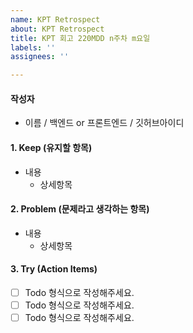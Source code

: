 ```yaml
---
name: KPT Retrospect
about: KPT Retrospect
title: KPT 회고 220MDD n주차 m요일
labels: ''
assignees: ''

---
```


#### 작성자
- 이름 / 백엔드 or 프론트엔드 / 깃허브아이디

#### 1. Keep (유지할 항목)
- 내용
  - 상세항목
#### 2. Problem (문제라고 생각하는 항목)
- 내용
  - 상세항목
#### 3. Try (Action Items)
- [ ] Todo 형식으로 작성해주세요.
- [ ] Todo 형식으로 작성해주세요.
- [ ] Todo 형식으로 작성해주세요.
